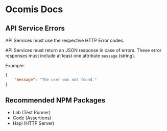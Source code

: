 # Ocomis Docs

## API Service Errors

API Services must use the respective HTTP Error codes.

API Services must return an JSON response in case of errors. These error responses must include at least one attribute `message` (string).

Example:

```json
{
    "message": "The user was not found."
}
````

## Recommended NPM Packages

* Lab (Test Runner)
* Code (Assertions)
* Hapi (HTTP Server)
